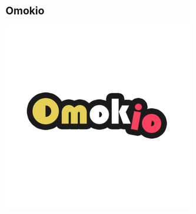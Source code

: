 # Omokio

![Omokio Logo](https://github.com/Omokio/.github/blob/dff9eba25187acd2f8d7d53d97030fec6cbd9369/profile/Omokio.png)
